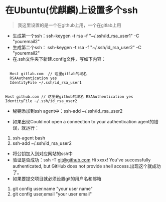 # 在Ubuntu(优麒麟)上设置多个ssh
 > 我这里设置的是一个在github上用，一个在gitlab上用
 * 生成第一个ssh：ssh-keygen -t rsa -f "~/.ssh/id_rsa_user1" -C "youremail2"
 * 生成第二个ssh： ssh-keygen -t rsa -f "~/.ssh/id_rsa_user2" -C "youremail2"
 * 在.ssh文件夹下新建.config文件，写如下内容：
  <code>
  Host gitlab.com  // 这里gitlab的域名
  RSAAuthentication yes
  IdentityFile ~/.ssh/id_rsa_user1

  Host github.com  // 这里是github的域名
  RSAAuthentication yes
  IdentityFile ~/.ssh/id_rsa_user2
  </code>
 * 秘钥添加到ssh agent中：ssh-add ~/.ssh/id_rsa_user2
  + 如果出现Could not open a connection to your authentication agent的错误，就运行：
   1. ssh-agent bash
   2. ssh-add ~/.ssh/id_rsa_user2
 * 将公钥加入到对应网站的ssh中
 * 验证是否成功：ssh -T git@github.com
  Hi xxxx! You've successfully authenticated, but GitHub does not provide shell access.出现这个就成功了。
  * 如果要提交项目就必须设置git的用户名和邮箱
   1. git config user.name "your user name"
   2. git config user,email "your user email"
